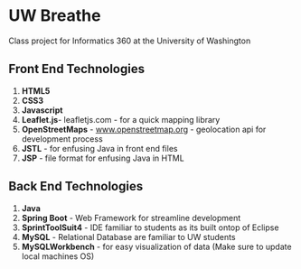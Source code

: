 # UW Breathe
Class project for Informatics 360 at the University of Washington

## Front End Technologies
1. **HTML5**
2. **CSS3**
3. **Javascript**
4. **Leaflet.js**- leafletjs.com - for a quick mapping library
5. **OpenStreetMaps** - www.openstreetmap.org - geolocation api for development process  
6. **JSTL** - for enfusing Java in front end files
7. **JSP** - file format for enfusing Java in HTML

## Back End Technologies
1. **Java**
2. **Spring Boot** - Web Framework for streamline development
3. **SprintToolSuit4** - IDE familiar to students as its built ontop of Eclipse
4. **MySQL** - Relational Database are familiar to UW students
5. **MySQLWorkbench** - for easy visualization of data (Make sure to update local machines OS)


